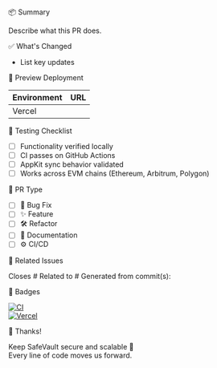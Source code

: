 📦 Summary

<!-- AUTOFILL:summary -->
Describe what this PR does.

✅ What's Changed

<!-- AUTOFILL:changes -->
- List key updates

🔗 Preview Deployment

| Environment | URL |
|-------------|-----|
| Vercel | <!-- AUTOFILL:vercel_preview_url --> |

🧪 Testing Checklist

- [ ] Functionality verified locally
- [ ] CI passes on GitHub Actions
- [ ] AppKit sync behavior validated
- [ ] Works across EVM chains (Ethereum, Arbitrum, Polygon)

🧷 PR Type

- [ ] 🐛 Bug Fix
- [ ] ✨ Feature
- [ ] 🛠 Refactor
- [ ] 📄 Documentation
- [ ] ⚙️ CI/CD

🔖 Related Issues

Closes #
Related to #
Generated from commit(s): <!-- AUTOFILL:commit_hash -->

🔖 Badges

[![CI](https://github.com/Safe-app-eth/SafeVault/actions/workflows/ci.yml/badge.svg)](https://github.com/Safe-app-eth/SafeVault/actions)  
[![Vercel](https://vercelbadge.vercel.app/api/user/project)](https://safe-vault-f44t.vercel.app)

🙏 Thanks!

Keep SafeVault secure and scalable 🚀  
Every line of code moves us forward.
